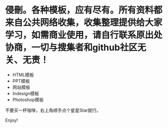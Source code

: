 # 侵刪。各种模板，应有尽有。所有资料都来自公共网络收集，收集整理提供给大家学习，如需商业使用，请自行联系原出处协商，一切与搜集者和github社区无关、无责！

- HTML模板
- PPT模板
- 网站模板
- Indesign模板
- Photoshop模板

不要买一杯咖啡，右上角顺手点个星星Star就行。

Enjoy!